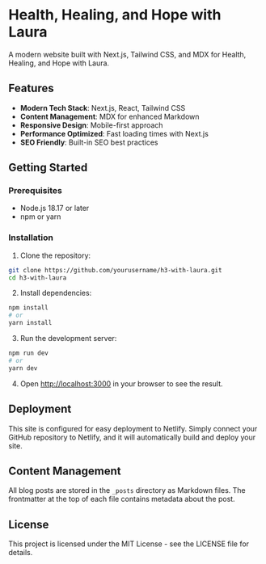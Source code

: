 # Health, Healing, and Hope with Laura

A modern website built with Next.js, Tailwind CSS, and MDX for Health, Healing, and Hope with Laura.

## Features

- **Modern Tech Stack**: Next.js, React, Tailwind CSS
- **Content Management**: MDX for enhanced Markdown
- **Responsive Design**: Mobile-first approach
- **Performance Optimized**: Fast loading times with Next.js
- **SEO Friendly**: Built-in SEO best practices

## Getting Started

### Prerequisites

- Node.js 18.17 or later
- npm or yarn

### Installation

1. Clone the repository:
```bash
git clone https://github.com/yourusername/h3-with-laura.git
cd h3-with-laura
```

2. Install dependencies:
```bash
npm install
# or
yarn install
```

3. Run the development server:
```bash
npm run dev
# or
yarn dev
```

4. Open [http://localhost:3000](http://localhost:3000) in your browser to see the result.

## Deployment

This site is configured for easy deployment to Netlify. Simply connect your GitHub repository to Netlify, and it will automatically build and deploy your site.

## Content Management

All blog posts are stored in the `_posts` directory as Markdown files. The frontmatter at the top of each file contains metadata about the post.

## License

This project is licensed under the MIT License - see the LICENSE file for details.